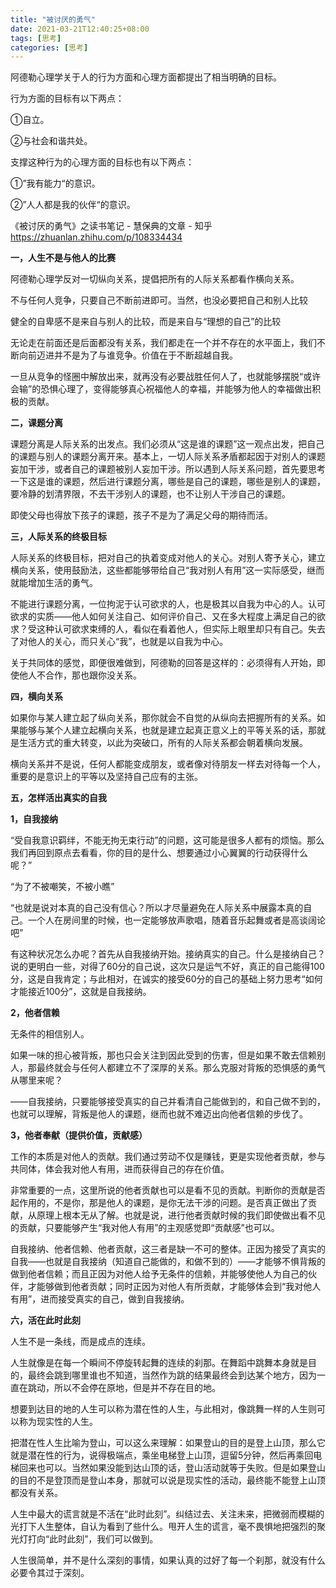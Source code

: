 ```yaml
---
title: "被讨厌的勇气"
date: 2021-03-21T12:40:25+08:00
tags: [思考]
categories: [思考]
---
```


<!--more-->

阿德勒心理学关于人的行为方面和心理方面都提出了相当明确的目标。

 行为方面的目标有以下两点：

①自立。

②与社会和谐共处。

 支撑这种行为的心理方面的目标也有以下两点：

①”我有能力“的意识。

②”人人都是我的伙伴“的意识。



《被讨厌的勇气》之读书笔记 - 慧保典的文章 - 知乎 https://zhuanlan.zhihu.com/p/108334434



**一，人生不是与他人的比赛**

阿德勒心理学反对一切纵向关系，提倡把所有的人际关系都看作横向关系。

不与任何人竞争，只要自己不断前进即可。当然，也没必要把自己和别人比较

健全的自卑感不是来自与别人的比较，而是来自与“理想的自己”的比较

无论走在前面还是后面都没有关系，我们都走在一个并不存在的水平面上，我们不断向前迈进并不是为了与谁竞争。价值在于不断超越自我。

一旦从竞争的怪圈中解放出来，就再没有必要战胜任何人了，也就能够摆脱“或许会输”的恐惧心理了，变得能够真心祝福他人的幸福，并能够为他人的幸福做出积极的贡献。



**二，课题分离**

课题分离是人际关系的出发点。我们必须从“这是谁的课题”这一观点出发，把自己的课题与别人的课题分离开来。基本上，一切人际关系矛盾都起因于对别人的课题妄加干涉，或者自己的课题被别人妄加干涉。所以遇到人际关系问题，首先要思考一下这是谁的课题，然后进行课题分离，哪些是自己的课题，哪些是别人的课题，要冷静的划清界限，不去干涉别人的课题，也不让别人干涉自己的课题。

即使父母也得放下孩子的课题，孩子不是为了满足父母的期待而活。



**三，人际关系的终极目标**

人际关系的终极目标，把对自己的执着变成对他人的关心。对别人寄予关心，建立横向关系，使用鼓励法，这些都能够带给自己“我对别人有用”这一实际感受，继而就能增加生活的勇气。

不能进行课题分离，一位拘泥于认可欲求的人，也是极其以自我为中心的人。认可欲求的实质——他人如何关注自己、如何评价自己、又在多大程度上满足自己的欲求？受这种认可欲求束缚的人，看似在看着他人，但实际上眼里却只有自己。失去了对他人的关心，而只关心“我”，也就是以自我为中心。

关于共同体的感觉，即便很难做到，阿德勒的回答是这样的：必须得有人开始，即使他人不合作，那也跟你没关系。



**四，横向关系**

如果你与某人建立起了纵向关系，那你就会不自觉的从纵向去把握所有的关系。如果能够与某个人建立起横向关系，也就是建立起真正意义上的平等关系的话，那就是生活方式的重大转变，以此为突破口，所有的人际关系都会朝着横向发展。

横向关系并不是说，任何人都能变成朋友，或者像对待朋友一样去对待每一个人，重要的是意识上的平等以及坚持自己应有的主张。



**五，怎样活出真实的自我**

**1，自我接纳**

“受自我意识羁绊，不能无拘无束行动”的问题，这可能是很多人都有的烦恼。那么我们再回到原点去看看，你的目的是什么、想要通过小心翼翼的行动获得什么呢？”

“为了不被嘲笑，不被小瞧”

“也就是说对本真的自己没有信心？所以才尽量避免在人际关系中展露本真的自己。一个人在房间里的时候，也一定能够放声歌唱，随着音乐起舞或者是高谈阔论吧”

有这种状况怎么办呢？首先从自我接纳开始。接纳真实的自己。什么是接纳自己？说的更明白一些，对得了60分的自己说，这次只是运气不好，真正的自己能得100分，这是自我肯定；与此相对，在诚实的接受60分的自己的基础上努力思考“如何才能接近100分”，这就是自我接纳。



**2，他者信赖**

无条件的相信别人。

如果一味的担心被背叛，那也只会关注到因此受到的伤害，但是如果不敢去信赖别人，那最终就会与任何人都建立不了深厚的关系。那么克服对背叛的恐惧感的勇气从哪里来呢？

——自我接纳，只要能够接受真实的自己并看清自己能做到的，和自己做不到的，也就可以理解，背叛是他人的课题，继而也就不难迈出向他者信赖的步伐了。



**3，他者奉献（提供价值，贡献感）**

工作的本质是对他人的贡献。我们通过劳动不仅是赚钱，更是实现他者贡献，参与共同体，体会我对他人有用，进而获得自己的存在价值。

非常重要的一点，这里所说的他者贡献也可以是看不见的贡献。判断你的贡献是否起作用的，不是你，那是他人的课题，是你无法干涉的问题。是否真正做出了贡献，从原理上根本无从了解。也就是说，进行他者贡献时候的我们即使做出看不见的贡献，只要能够产生“我对他人有用”的主观感觉即“贡献感”也可以。

自我接纳、他者信赖、他者贡献，这三者是缺一不可的整体。正因为接受了真实的自我——也就是自我接纳（知道自己能做的，和做不到的）——才能够不惧背叛的做到他者信赖；而且正因为对他人给予无条件的信赖，并能够使他人为自己的伙伴，才能够做到他者贡献；同时正因为对他人有所贡献，才能够体会到“我对他人有用”，进而接受真实的自己，做到自我接纳。



**六，活在此时此刻**

人生不是一条线，而是成点的连续。

人生就像是在每一个瞬间不停旋转起舞的连续的刹那。在舞蹈中跳舞本身就是目的，最终会跳到哪里谁也不知道，当然作为跳的结果最终会到达某个地方，因为一直在跳动，所以不会停在原地，但是并不存在目的地。

想要到达目的地的人生可以称为潜在性的人生，与此相对，像跳舞一样的人生则可以称为现实性的人生。

把潜在性人生比喻为登山，可以这么来理解：如果登山的目的是登上山顶，那么它就是潜在性的行为，说得极端点，乘坐电梯登上山顶，逗留5分钟，然后再乘回电梯回来也可以。当然如果没能到达山顶的话，登山活动就等于失败。但是如果登山的目的不是登顶而是登山本身，那就可以说是现实性的活动，最终能不能登上山顶都没有关系。

人生中最大的谎言就是不活在“此时此刻”。纠结过去、关注未来，把微弱而模糊的光打下人生整体，自认为看到了些什么。甩开人生的谎言，毫不畏惧地把强烈的聚光灯打向“此时此刻”，我们可以做到。

人生很简单，并不是什么深刻的事情，如果认真的过好了每一个刹那，就没有什么必要令其过于深刻。